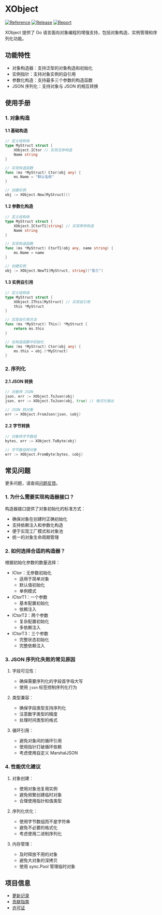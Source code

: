 # XObject

[![Reference](https://pkg.go.dev/badge/github.com/eframework-org/EP.GO.UTIL/XObject.svg)](https://pkg.go.dev/github.com/eframework-org/EP.GO.UTIL/XObject)
[![Release](https://img.shields.io/github/v/release/eframework-org/EP.GO.UTIL)](https://github.com/eframework-org/EP.GO.UTIL/releases)
[![Report](https://goreportcard.com/badge/github.com/eframework-org/EP.GO.UTIL)](https://goreportcard.com/report/github.com/eframework-org/EP.GO.UTIL)

XObject 提供了 Go 语言面向对象编程的增强支持，包括对象构造、实例管理和序列化功能。

## 功能特性

- 对象构造器：支持泛型的对象构造和初始化
- 实例指针：支持对象实例的自引用
- 参数化构造：支持最多三个参数的构造函数
- JSON 序列化：支持对象与 JSON 的相互转换

## 使用手册

### 1. 对象构造

#### 1.1 基础构造
```go
// 定义结构体
type MyStruct struct {
    XObject.ICtor // 实现无参构造
    Name string
}

// 实现构造函数
func (ms *MyStruct) Ctor(obj any) {
    ms.Name = "默认名称"
}

// 创建实例
obj := XObject.New[MyStruct]()
```

#### 1.2 参数化构造
```go
// 定义结构体
type MyStruct struct {
    XObject.ICtorT1[string] // 实现带参构造
    Name string
}

// 实现构造函数
func (ms *MyStruct) CtorT1(obj any, name string) {
    ms.Name = name
}

// 创建实例
obj := XObject.NewT1[MyStruct, string]("张三")
```

#### 1.3 实例自引用
```go
// 定义结构体
type MyStruct struct {
    XObject.IThis[MyStruct] // 实现自引用
    this *MyStruct
}

// 实现自引用方法
func (ms *MyStruct) This() *MyStruct {
    return ms.this
}

// 在构造函数中初始化
func (ms *MyStruct) Ctor(obj any) {
    ms.this = obj.(*MyStruct)
}
```

### 2. 序列化

#### 2.1 JSON 转换
```go
// 对象转 JSON
json, err := XObject.ToJson(obj)
json, err := XObject.ToJson(obj, true) // 格式化输出

// JSON 转对象
err := XObject.FromJson(json, &obj)
```

#### 2.2 字节转换
```go
// 对象转字节数组
bytes, err := XObject.ToByte(obj)

// 字节数组转对象
err := XObject.FromByte(bytes, &obj)
```

## 常见问题

更多问题，请查阅[问题反馈](../CONTRIBUTING.md#问题反馈)。

### 1. 为什么需要实现构造器接口？
构造器接口提供了对象初始化的标准方式：
- 确保对象在创建时正确初始化
- 支持依赖注入和参数化构造
- 便于实现工厂模式和对象池
- 统一的对象生命周期管理

### 2. 如何选择合适的构造器？
根据初始化参数的数量选择：
- ICtor：无参数初始化
  - 适用于简单对象
  - 默认值初始化
  - 单例模式
- ICtorT1：一个参数
  - 基本配置初始化
  - 依赖注入
- ICtorT2：两个参数
  - 复杂配置初始化
  - 多依赖注入
- ICtorT3：三个参数
  - 完整状态初始化
  - 完整依赖注入

### 3. JSON 序列化失败的常见原因
1. 字段可见性：
   - 确保需要序列化的字段首字母大写
   - 使用 `json` 标签控制序列化行为

2. 类型兼容：
   - 确保字段类型支持序列化
   - 注意数字类型的精度
   - 处理时间类型的格式

3. 循环引用：
   - 避免对象间的循环引用
   - 使用指针打破循环依赖
   - 考虑使用自定义 MarshalJSON

### 4. 性能优化建议

1. 对象创建：
   - 使用对象池复用实例
   - 避免频繁创建临时对象
   - 合理使用指针和值类型

2. 序列化优化：
   - 使用字节数组而不是字符串
   - 避免不必要的格式化
   - 考虑使用二进制序列化

3. 内存管理：
   - 及时释放不用的对象
   - 避免大对象的深拷贝
   - 使用 sync.Pool 管理临时对象

## 项目信息

- [更新记录](../CHANGELOG.md)
- [贡献指南](../CONTRIBUTING.md)
- [许可证](../LICENSE)
